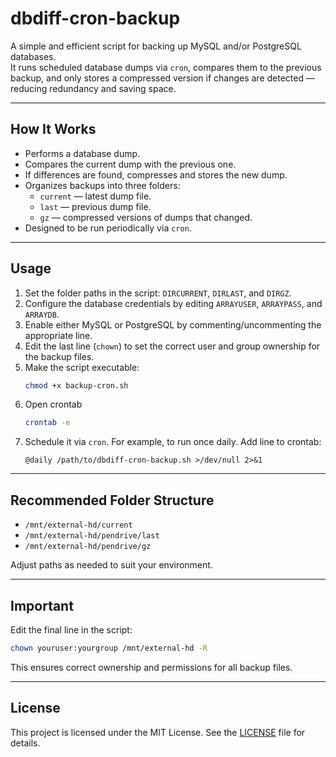 # dbdiff-cron-backup

A simple and efficient script for backing up MySQL and/or PostgreSQL databases.  
It runs scheduled database dumps via `cron`, compares them to the previous backup, and only stores a compressed version if changes are detected — reducing redundancy and saving space.

---

## How It Works

- Performs a database dump.
- Compares the current dump with the previous one.
- If differences are found, compresses and stores the new dump.
- Organizes backups into three folders:
  - `current` — latest dump file.
  - `last` — previous dump file.
  - `gz` — compressed versions of dumps that changed.
- Designed to be run periodically via `cron`.

---

## Usage

1. Set the folder paths in the script: `DIRCURRENT`, `DIRLAST`, and `DIRGZ`.
2. Configure the database credentials by editing `ARRAYUSER`, `ARRAYPASS`, and `ARRAYDB`.
3. Enable either MySQL or PostgreSQL by commenting/uncommenting the appropriate line.
4. Edit the last line (`chown`) to set the correct user and group ownership for the backup files.
5. Make the script executable:
   ```bash
   chmod +x backup-cron.sh
   ```
6. Open crontab
    ```bash
   crontab -e
   ```
8. Schedule it via `cron`. For example, to run once daily. Add line to crontab:
   ```cron
   @daily /path/to/dbdiff-cron-backup.sh >/dev/null 2>&1
   ```

---

## Recommended Folder Structure

- `/mnt/external-hd/current`
- `/mnt/external-hd/pendrive/last`
- `/mnt/external-hd/pendrive/gz`

Adjust paths as needed to suit your environment.

---

## Important

Edit the final line in the script:

```bash
chown youruser:yourgroup /mnt/external-hd -R
```

This ensures correct ownership and permissions for all backup files.

---

## License

This project is licensed under the MIT License. See the [LICENSE](LICENSE) file for details.
